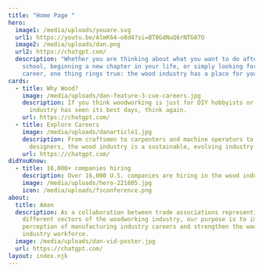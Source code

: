 ```yaml
---
title: "Home Page "
hero:
  image1: /media/uploads/youare.svg
  url1: https://youtu.be/AlmK64-o8d4?si=BT0GdNuQ6rNTG07O
  image2: /media/uploads/dan.png
  url2: https://chatgpt.com/
  description: "Whether you are thinking about what you want to do after high
    school, beginning a new chapter in your life, or simply looking for a stable
    career, one thing rings true: the wood industry has a place for you."
cards:
  - title: Why Wood?
    image: /media/uploads/dan-feature-3-cue-careers.jpg
    description: If you think woodworking is just for DIY hobbyists or that the wood
      industry has seen its best days, think again.
    url: https://chatgpt.com/
  - title: Explore Careers
    image: /media/uploads/danarticle1.jpg
    description: From craftsmen to carpenters and machine operators to CAD
      designers, the wood industry is a sustainable, evolving industry.
    url: https://chatgpt.com/
didYouKnow:
  - title: 16,000+ companies hiring
    description: Over 16,000 U.S. companies are hiring in the wood industry.
    image: /media/uploads/hero-221605.jpg
    icon: /media/uploads/fsconference.png
about:
  title: Aman
  description: As a collaboration between trade associations representing
    different sectors of the woodworking industry, our purpose is to improve the
    perception of manufacturing industry careers and strengthen the wood
    industry workforce.
  image: /media/uploads/dan-vid-poster.jpg
  url: https://chatgpt.com/
layout: index.njk
---
```

